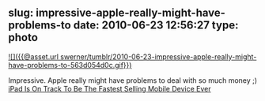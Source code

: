 slug: impressive-apple-really-might-have-problems-to
date: 2010-06-23 12:56:27
type: photo
---

[![]({{@asset.url swerner/tumblr/2010-06-23-impressive-apple-really-might-have-problems-to-563d054d0c.gif}})](http://www.businessinsider.com/chart-of-the-day-ipad-sales-2010-6)

Impressive. Apple really might have problems to deal with so much money ;) [iPad Is On Track To Be The Fastest Selling Mobile Device Ever](http://www.businessinsider.com/chart-of-the-day-ipad-sales-2010-6)
